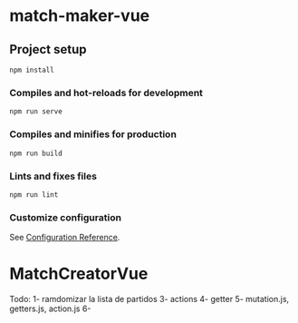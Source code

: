 # match-maker-vue

## Project setup

```
npm install
```

### Compiles and hot-reloads for development

```
npm run serve
```

### Compiles and minifies for production

```
npm run build
```

### Lints and fixes files

```
npm run lint
```

### Customize configuration

See [Configuration Reference](https://cli.vuejs.org/config/).

# MatchCreatorVue

Todo:
1- ramdomizar la lista de partidos
3- actions
4- getter
5- mutation.js, getters.js, action.js
6-
